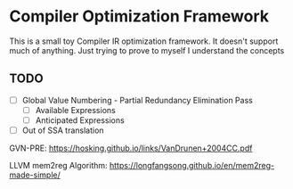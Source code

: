 # Compiler Optimization Framework

This is a small toy Compiler IR optimization framework. It doesn't support much
of anything. Just trying to prove to myself I understand the concepts


## TODO
- [ ] Global Value Numbering - Partial Redundancy Elimination Pass
  - [ ] Available Expressions
  - [ ] Anticipated Expressions
- [ ] Out of SSA translation

GVN-PRE: https://hosking.github.io/links/VanDrunen+2004CC.pdf

LLVM mem2reg Algorithm: https://longfangsong.github.io/en/mem2reg-made-simple/



